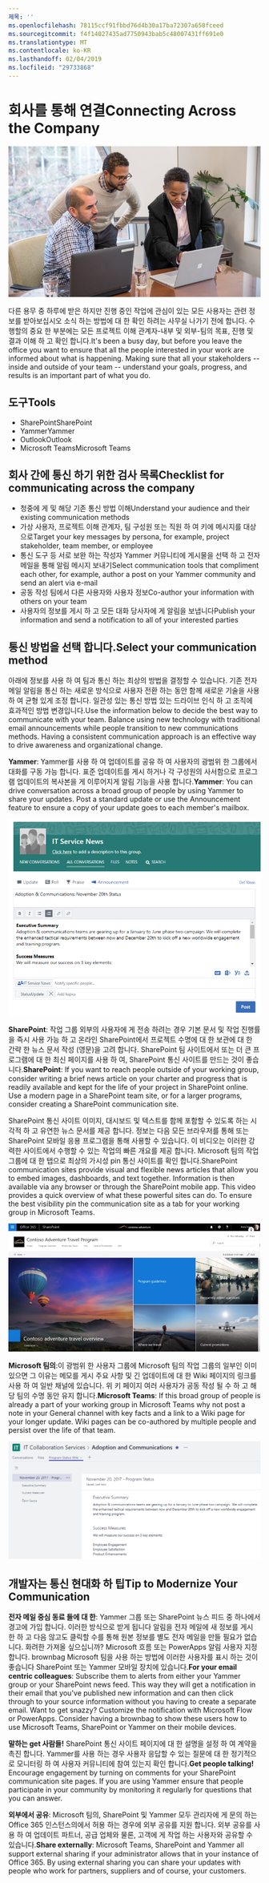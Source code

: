 ```yaml
---
제목: ''
ms.openlocfilehash: 78115ccf91fbbd76d4b30a17ba72307a658fceed
ms.sourcegitcommit: f4f14027435ad7750943bab5c48007431ff691e0
ms.translationtype: MT
ms.contentlocale: ko-KR
ms.lasthandoff: 02/04/2019
ms.locfileid: "29733868"
---
```

# <a name="connecting-across-the-company"></a><span data-ttu-id="a4979-102">회사를 통해 연결</span><span class="sxs-lookup"><span data-stu-id="a4979-102">Connecting Across the Company</span></span>

![Visual 연결](media/ditl_crosscompany.png)

<span data-ttu-id="a4979-p101">다른 용무 중 하루에 받은 하지만 진행 중인 작업에 관심이 있는 모든 사용자는 관련 정보를 받아보십시오 소식 하는 방법에 대 한 확인 하려는 사무실 나가기 전에 합니다. 수행할의 중요 한 부분에는 모든 프로젝트 이해 관계자-내부 및 외부-팀의 목표, 진행 및 결과 이해 하 고 확인 합니다.</span><span class="sxs-lookup"><span data-stu-id="a4979-p101">It's been a busy day, but before you leave the office you want to ensure that all the people interested in your work are informed about what is happening. Making sure that all your stakeholders -- inside and outside of your team -- understand your goals, progress, and results is an important part of what you do.</span></span>  

## <a name="tools"></a><span data-ttu-id="a4979-106">도구</span><span class="sxs-lookup"><span data-stu-id="a4979-106">Tools</span></span>
- <span data-ttu-id="a4979-107">SharePoint</span><span class="sxs-lookup"><span data-stu-id="a4979-107">SharePoint</span></span>
- <span data-ttu-id="a4979-108">Yammer</span><span class="sxs-lookup"><span data-stu-id="a4979-108">Yammer</span></span>
- <span data-ttu-id="a4979-109">Outlook</span><span class="sxs-lookup"><span data-stu-id="a4979-109">Outlook</span></span>
- <span data-ttu-id="a4979-110">Microsoft Teams</span><span class="sxs-lookup"><span data-stu-id="a4979-110">Microsoft Teams</span></span> 

## <a name="checklist-for-communicating-across-the-company"></a><span data-ttu-id="a4979-111">회사 간에 통신 하기 위한 검사 목록</span><span class="sxs-lookup"><span data-stu-id="a4979-111">Checklist for communicating across the company</span></span>
- <span data-ttu-id="a4979-112">청중에 게 및 해당 기존 통신 방법 이해</span><span class="sxs-lookup"><span data-stu-id="a4979-112">Understand your audience and their existing communication methods</span></span>
- <span data-ttu-id="a4979-113">가상 사용자, 프로젝트 이해 관계자, 팀 구성원 또는 직원 하 여 키에 메시지를 대상으로</span><span class="sxs-lookup"><span data-stu-id="a4979-113">Target your key messages by persona, for example, project stakeholder, team member, or employee</span></span>
- <span data-ttu-id="a4979-114">통신 도구 등 서로 보완 하는 작성자 Yammer 커뮤니티에 게시물을 선택 하 고 전자 메일을 통해 알림 메시지 보내기</span><span class="sxs-lookup"><span data-stu-id="a4979-114">Select communication tools that compliment each other, for example, author a post on your Yammer community and send an alert via e-mail</span></span> 
- <span data-ttu-id="a4979-115">공동 작성 팀에서 다른 사용자와 사용자 정보</span><span class="sxs-lookup"><span data-stu-id="a4979-115">Co-author your information with others on your team</span></span>
- <span data-ttu-id="a4979-116">사용자의 정보를 게시 하 고 모든 대화 당사자에 게 알림을 보냅니다</span><span class="sxs-lookup"><span data-stu-id="a4979-116">Publish your information and send a notification to all of your interested parties</span></span> 
 
## <a name="select-your-communication-method"></a><span data-ttu-id="a4979-117">통신 방법을 선택 합니다.</span><span class="sxs-lookup"><span data-stu-id="a4979-117">Select your communication method</span></span>
<span data-ttu-id="a4979-p102">아래에 정보를 사용 하 여 팀과 통신 하는 최상의 방법을 결정할 수 있습니다. 기존 전자 메일 알림을 통신 하는 새로운 방식으로 사용자 전환 하는 동안 함께 새로운 기술을 사용 하 여 균형 있게 조정 합니다. 일관성 있는 통신 방법 있는 드라이브 인식 하 고 조직에 효과적인 방법 변경입니다.</span><span class="sxs-lookup"><span data-stu-id="a4979-p102">Use the information below to decide the best way to communicate with your team. Balance using new technology with traditional email announcements while people transition to new communications methods. Having a consistent communication approach is an effective way to drive awareness and organizational change.</span></span> 

<span data-ttu-id="a4979-p103">**Yammer**: Yammer를 사용 하 여 업데이트를 공유 하 여 사용자의 광범위 한 그룹에서 대화를 구동 가능 합니다. 표준 업데이트를 게시 하거나 각 구성원의 사서함으로 프로그램 업데이트의 복사본을 게 이루어지게 알림 기능을 사용 합니다.</span><span class="sxs-lookup"><span data-stu-id="a4979-p103">**Yammer**: You can drive conversation across a broad group of people by using Yammer to share your updates. Post a standard update or use the Announcement feature to ensure a copy of your update goes to each member's mailbox.</span></span> 

![소셜 미디어 게시물](media/ditl_IT-Service-News.png)

<span data-ttu-id="a4979-p104">**SharePoint**: 작업 그룹 외부의 사용자에 게 전송 하려는 경우 기본 문서 및 작업 진행률을 즉시 사용 가능 하 고 온라인 SharePoint에서 프로젝트 수명에 대 한 보관에 대 한 간략 한 뉴스 문서 작성 (영문)을 고려 합니다. SharePoint 팀 사이트에서 또는 더 큰 프로그램에 대 한 최신 페이지를 사용 하 여, SharePoint 통신 사이트를 만드는 것이 좋습니다.</span><span class="sxs-lookup"><span data-stu-id="a4979-p104">**SharePoint**: If you want to reach people outside of your  working group, consider writing a brief news article on your charter and progress that is readily available and kept for the life of your project in SharePoint online. Use a modern page in a SharePoint team site, or for a larger programs, consider creating a SharePoint communication site.</span></span> 

<span data-ttu-id="a4979-p105">SharePoint 통신 사이트 이미지, 대시보드 및 텍스트를 함께 포함할 수 있도록 하는 시각적 하 고 유연한 뉴스 문서를 제공 합니다. 정보는 다음 모든 브라우저를 통해 또는 SharePoint 모바일 응용 프로그램을 통해 사용할 수 있습니다. 이 비디오는 이러한 강력한 사이트에서 수행할 수 있는 작업의 빠른 개요를 제공 합니다. Microsoft 팀의 작업 그룹에 대 한 탭으로 최상의 가시성 pin 통신 사이트를 확인 합니다.</span><span class="sxs-lookup"><span data-stu-id="a4979-p105">SharePoint communication sites provide visual and flexible news articles that allow you to embed images, dashboards, and text together. Information is then available via any browser or through the SharePoint mobile app. This video provides a quick overview of what these powerful sites can do. To ensure the best visibility pin the communication site as a tab for your working group in Microsoft Teams.</span></span>

![예제 통신 사이트를 SharePoint에서 온라인 상태](media/ditl_Comm-Site.png)

<span data-ttu-id="a4979-p106">**Microsoft 팀의**:이 광범위 한 사용자 그룹에 Microsoft 팀의 작업 그룹의 일부인 이미 있으면 그 이유는 메모를 게시 주요 사항 및 긴 업데이트에 대 한 Wiki 페이지의 링크를 사용 하 여 일반 채널에 있습니다.  위 키 페이지 여러 사용자가 공동 작성 될 수 하 고 해당 팀의 수명 동안 유지 합니다.</span><span class="sxs-lookup"><span data-stu-id="a4979-p106">**Microsoft Teams**:  If this broad group of people is already a part of your working group in Microsoft Teams why not post a note in your General channel with key facts and a link to a Wiki page for your longer update.  Wiki pages can be co-authored by multiple people and persist over the life of that team.</span></span> 

![Microsoft 팀의 위 키 페이지의 스크린샷](media/ditl_Teams-Wiki.png)

## <a name="tip-to-modernize-your-communication"></a><span data-ttu-id="a4979-134">개발자는 통신 현대화 하 팁</span><span class="sxs-lookup"><span data-stu-id="a4979-134">Tip to Modernize Your Communication</span></span>

<span data-ttu-id="a4979-p107">**전자 메일 중심 동료 들에 대 한**: Yammer 그룹 또는 SharePoint 뉴스 피드 중 하나에서 경고에 가입 합니다.  이러한 방식으로 받게 됩니다 알림을 전자 메일에 새 정보를 게시 한 하 고 다음 않고도 클릭할 수를 통해 원본 정보를 별도 전자 메일을 만들 필요가 없습니다.  화려한 가져올 싶으십니까?  Microsoft 흐름 또는 PowerApps 알림 사용자 지정 합니다. brownbag Microsoft 팀을 사용 하는 방법에 이러한 사용자를 표시 하는 것이 좋습니다 SharePoint 또는 Yammer 모바일 장치에 있습니다.</span><span class="sxs-lookup"><span data-stu-id="a4979-p107">**For your email centric colleagues**: Subscribe them to alerts from either your Yammer group or your SharePoint news feed.  This way they will get a notification in their email that you've published new information and can then click through to your source information without you having to create a separate email.  Want to get snazzy?  Customize the notification with Microsoft Flow or PowerApps. Consider having a brownbag to show these users how to use Microsoft Teams, SharePoint or Yammer on their mobile devices.</span></span> 

<span data-ttu-id="a4979-p108">**말하는 get 사람들!** SharePoint 통신 사이트 페이지에 대 한 설명을 설정 하 여 계약을 촉진 합니다.  Yammer를 사용 하는 경우 사용자 응답할 수 있는 질문에 대 한 정기적으로 모니터링 하 여 사용자 커뮤니티에 참여 있는지 확인 합니다.</span><span class="sxs-lookup"><span data-stu-id="a4979-p108">**Get people talking!** Encourage engagement by turning on comments for your SharePoint communication site pages.  If you are using Yammer ensure that people participate in your community by monitoring it regularly for questions that you can answer.</span></span> 

<span data-ttu-id="a4979-p109">**외부에서 공유**: Microsoft 팀의, SharePoint 및 Yammer 모두 관리자에 게 문의 하는 Office 365 인스턴스의에서 허용 하는 경우에 외부 공유를 지원 합니다.  외부 공유를 사용 하 여 업데이트 파트너, 공급 업체와 물론, 고객에 게 작업 하는 사용자와 공유할 수 있습니다.</span><span class="sxs-lookup"><span data-stu-id="a4979-p109">**Share externally**:  Microsoft Teams, SharePoint and Yammer all support external sharing if your administrator allows that in your instance of Office 365.  By using external sharing you can share your updates with people who work for partners, suppliers and of course, your customers.</span></span>